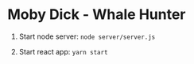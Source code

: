 # Moby Dick - Whale Hunter

1. Start node server:
    `node server/server.js`

2. Start react app:
    `yarn start`
